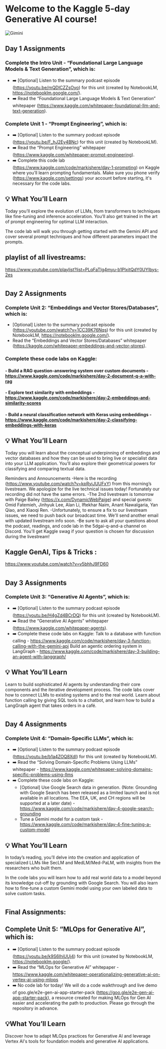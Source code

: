 # Welcome to the Kaggle 5-day Generative AI course!
![Gimini](https://github.com/user-attachments/assets/b42ba9a2-9206-40d2-a519-3054f5111f0c)



## Day 1 Assignments

### Complete the Intro Unit - “Foundational Large Language Models & Text Generation”, which is:

- ➡️ [Optional] Listen to the summary podcast episode (https://youtu.be/mQDlCZZsOyo) for this unit (created by NotebookLM, https://notebooklm.google.com/).
- ➡️ Read the “Foundational Large Language Models & Text Generation” whitepaper (https://www.kaggle.com/whitepaper-foundational-llm-and-text-generation).

### Complete Unit 1 - “Prompt Engineering”, which is:

- ➡️ [Optional] Listen to the summary podcast episode (https://youtu.be/F_hJ2Ey4BNc) for this unit (created by NotebookLM).
- ➡️ Read the “Prompt Engineering” whitepaper (https://www.kaggle.com/whitepaper-prompt-engineering). 
- ➡️ Complete this code lab (https://www.kaggle.com/code/markishere/day-1-prompting) on Kaggle where you’ll learn prompting fundamentals. Make sure you phone verify (https://www.kaggle.com/settings) your account before starting, it's necessary for the code labs.

## 💡 What You’ll Learn
Today you’ll explore the evolution of LLMs, from transformers to techniques like fine-tuning and inference acceleration. You’ll also get trained in the art of prompt engineering for optimal LLM interaction.

The code lab will walk you through getting started with the Gemini API and cover several prompt techniques and how different parameters impact the prompts.

## playlist of all livestreams:
 https://www.youtube.com/playlist?list=PLqFaTIg4myu-b1PlxitQdY0UYIbys-2es

# 
## Day 2 Assignments

### Complete Unit 2: “Embeddings and Vector Stores/Databases”, which is:
- [Optional] Listen to the summary podcast episode (https://youtube.com/watch?v=1CC39K76Nqs) for this unit (created by NotebookLM, https://notebooklm.google.com/).
- Read the “Embeddings and Vector Stores/Databases” whitepaper (https://kaggle.com/whitepaper-embeddings-and-vector-stores).
  
### Complete these code labs on Kaggle:
  #### - Build a RAG question-answering system over custom documents - https://www.kaggle.com/code/markishere/day-2-document-q-a-with-rag
  #### - Explore text similarity with embeddings - https://www.kaggle.com/code/markishere/day-2-embeddings-and-similarity-scores
  #### - Build a neural classification network with Keras using embeddings - https://www.kaggle.com/code/markishere/day-2-classifying-embeddings-with-keras

## 💡 What You’ll Learn

Today you will learn about the conceptual underpinning of embeddings and vector databases and how they can be used to bring live or specialist data into your LLM application. You’ll also explore their geometrical powers for classifying and comparing textual data. 

 Reminders and Announcements
-Here is the recording (https://www.youtube.com/watch?v=kpRyiJUUFxY) from this morning’s livestream. We apologize for the live technical issues today! Fortunately our recording did not have the same errors.
-The 2nd livestream is tomorrow with Paige Bailey (https://x.com/DynamicWebPaige) and special guests: Omid Fatemieh, Jinhyuk Lee, Alan Li, Iftekhar Naim, Anant Nawalgaria, Yan Qiao, and Xiaoqi Ren.
-Unfortunately, to ensure a fix to our livestream issues, we need to push back our broadcast time. We'll send another email with updated livestream info soon.
-Be sure to ask all your questions about the podcast, readings, and code lab in the ⁠5dgai-q-and-a channel on Discord. You'll get Kaggle swag if your question is chosen for discussion during the livestream!

## Kaggle GenAI, Tips & Tricks :

https://www.youtube.com/watch?v=v5bhhJ9FD60

# 

## Day 3 Assignments

### Complete Unit 3: “Generative AI Agents”, which is:
- ➡️ [Optional] Listen to the summary podcast episode (https://youtu.be/H4gZd4BCrDQ) for this unit (created by NotebookLM).
- ➡️ Read the “Generative AI Agents” whitepaper (https://www.kaggle.com/whitepaper-agents).
- ➡️ Complete these code labs on Kaggle:
Talk to a database with function calling - https://www.kaggle.com/code/markishere/day-3-function-calling-with-the-gemini-api
Build an agentic ordering system in LangGraph - https://www.kaggle.com/code/markishere/day-3-building-an-agent-with-langgraph/

## 💡 What You’ll Learn

Learn to build sophisticated AI agents by understanding their core components and the iterative development process.
The code labs cover how to connect LLMs to existing systems and to the real world. Learn about function calling by giving SQL tools to a chatbot, and learn how to build a LangGraph agent that takes orders in a café.

# 

## Day 4 Assignments

### Complete Unit 4: “Domain-Specific LLMs”, which is:
- ➡️  [Optional] Listen to the summary podcast episode (https://youtu.be/b1a4ZOQ8XdI) for this unit (created by NotebookLM).
- ➡️  Read the “Solving Domain-Specific Problems Using LLMs” whitepaper - https://www.kaggle.com/whitepaper-solving-domains-specific-problems-using-llms 
- ➡️  Complete these code labs on Kaggle:
    - [Optional] Use Google Search data in generation. (Note: Grounding with Google Search has been released as a limited launch and is not available in all locations. The EEA, UK, and CH regions will be supported at a later date) - https://www.kaggle.com/code/markishere/day-4-google-search-grounding
    - Tune a Gemini model for a custom task - https://www.kaggle.com/code/markishere/day-4-fine-tuning-a-custom-model

## 💡 What You’ll Learn

In today’s reading, you’ll delve into the creation and application of specialized LLMs like SecLM and MedLM/Med-PaLM, with insights from the researchers who built them.

In the code labs you will learn how to add real world data to a model beyond its knowledge cut-off by grounding with Google Search.  You will also learn how to fine-tune a custom Gemini model using your own labeled data to solve custom tasks.

# 

## Final Assignments:

## Complete Unit 5: “MLOps for Generative AI”, which is:
  - ➡️ [Optional] Listen to the summary podcast episode (https://youtu.be/k9S6IhiUUj4) for this unit (created by NotebookLM, https://notebooklm.google/).
  - ➡️ Read the “MLOps for Generative AI” whitepaper - https://www.kaggle.com/whitepaper-operationalizing-generative-ai-on-vertex-ai-using-mlops
  - ➡️ No code lab for today! We will do a code walkthrough and live demo of goo.gle/e2e-gen-ai-app-starter-pack (https://goo.gle/e2e-gen-ai-app-starter-pack), a resource created for making MLOps for Gen AI easier and accelerating the path to production. Please go through the repository in advance.

## 💡What You’ll Learn

Discover how to adapt MLOps practices for Generative AI and leverage Vertex AI's tools for foundation models and generative AI applications.

